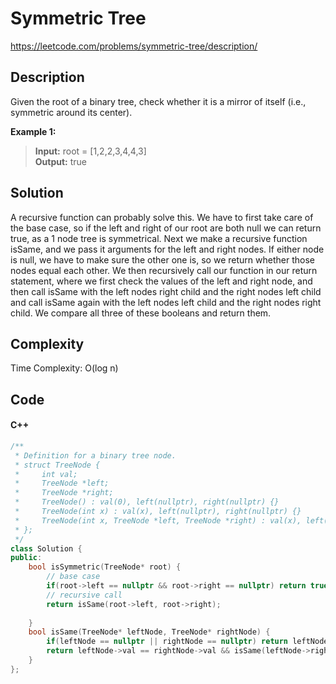 # Symmetric Tree
<https://leetcode.com/problems/symmetric-tree/description/>

## Description
Given the root of a binary tree, check whether it is a mirror of itself (i.e., symmetric around its center).

**Example 1:**

>**Input:** root = [1,2,2,3,4,4,3]  
**Output:** true

## Solution
A recursive function can probably solve this. We have to first take care of the base case, so if the left and right of our root are both null we can return true, as a 1 node tree is symmetrical. Next we make a recursive function isSame, and we pass it arguments for the left and right nodes. If either node is null, we have to make sure the other one is, so we return whether those nodes equal each other. We then recursively call our function in our return statement, where we first check the values of the left and right node, and then call isSame with the left nodes right child and the right nodes left child and call isSame again with the left nodes left child and the right nodes right child. We compare all three of these booleans and return them.

## Complexity
Time Complexity: O(log n)

## Code
#### C++
```c++
/**
 * Definition for a binary tree node.
 * struct TreeNode {
 *     int val;
 *     TreeNode *left;
 *     TreeNode *right;
 *     TreeNode() : val(0), left(nullptr), right(nullptr) {}
 *     TreeNode(int x) : val(x), left(nullptr), right(nullptr) {}
 *     TreeNode(int x, TreeNode *left, TreeNode *right) : val(x), left(left), right(right) {}
 * };
 */
class Solution {
public:
    bool isSymmetric(TreeNode* root) {
        // base case
        if(root->left == nullptr && root->right == nullptr) return true;
        // recursive call
        return isSame(root->left, root->right);
        
    }
    bool isSame(TreeNode* leftNode, TreeNode* rightNode) {
        if(leftNode == nullptr || rightNode == nullptr) return leftNode == rightNode;
        return leftNode->val == rightNode->val && isSame(leftNode->right, rightNode->left) && isSame(leftNode->left, rightNode->right);
    }
};